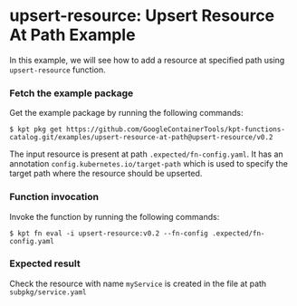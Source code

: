 # upsert-resource: Upsert Resource At Path Example

In this example, we will see how to add a resource at specified path using `upsert-resource` function.

### Fetch the example package

Get the example package by running the following commands:

```shell
$ kpt pkg get https://github.com/GoogleContainerTools/kpt-functions-catalog.git/examples/upsert-resource-at-path@upsert-resource/v0.2
```

The input resource is present at path `.expected/fn-config.yaml`. It has an annotation
`config.kubernetes.io/target-path` which is used to specify the target path where the resource
should be upserted.

### Function invocation

Invoke the function by running the following commands:

```shell
$ kpt fn eval -i upsert-resource:v0.2 --fn-config .expected/fn-config.yaml
```

### Expected result

Check the resource with name `myService` is created in the file at path `subpkg/service.yaml` 
